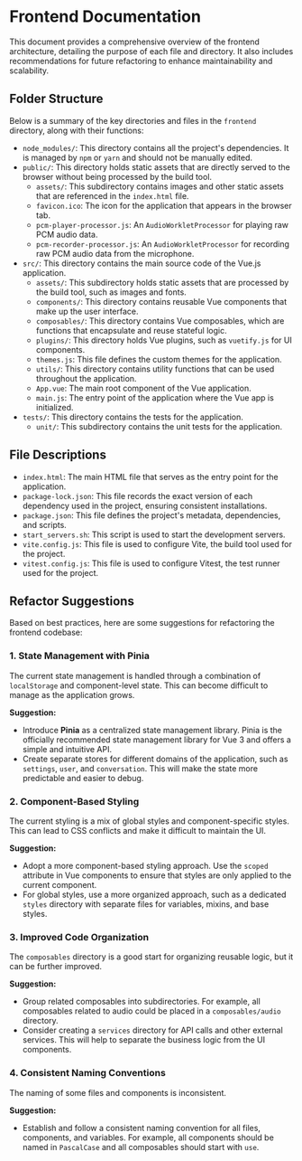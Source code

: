 # Frontend Documentation

This document provides a comprehensive overview of the frontend architecture, detailing the purpose of each file and directory. It also includes recommendations for future refactoring to enhance maintainability and scalability.

## Folder Structure

Below is a summary of the key directories and files in the `frontend` directory, along with their functions:

-   `node_modules/`: This directory contains all the project's dependencies. It is managed by `npm` or `yarn` and should not be manually edited.
-   `public/`: This directory holds static assets that are directly served to the browser without being processed by the build tool.
    -   `assets/`: This subdirectory contains images and other static assets that are referenced in the `index.html` file.
    -   `favicon.ico`: The icon for the application that appears in the browser tab.
    -   `pcm-player-processor.js`: An `AudioWorkletProcessor` for playing raw PCM audio data.
    -   `pcm-recorder-processor.js`: An `AudioWorkletProcessor` for recording raw PCM audio data from the microphone.
-   `src/`: This directory contains the main source code of the Vue.js application.
    -   `assets/`: This subdirectory holds static assets that are processed by the build tool, such as images and fonts.
    -   `components/`: This directory contains reusable Vue components that make up the user interface.
    -   `composables/`: This directory contains Vue composables, which are functions that encapsulate and reuse stateful logic.
    -   `plugins/`: This directory holds Vue plugins, such as `vuetify.js` for UI components.
    -   `themes.js`: This file defines the custom themes for the application.
    -   `utils/`: This directory contains utility functions that can be used throughout the application.
    -   `App.vue`: The main root component of the Vue application.
    -   `main.js`: The entry point of the application where the Vue app is initialized.
-   `tests/`: This directory contains the tests for the application.
    -   `unit/`: This subdirectory contains the unit tests for the application.

## File Descriptions

-   `index.html`: The main HTML file that serves as the entry point for the application.
-   `package-lock.json`: This file records the exact version of each dependency used in the project, ensuring consistent installations.
-   `package.json`: This file defines the project's metadata, dependencies, and scripts.
-   `start_servers.sh`: This script is used to start the development servers.
-   `vite.config.js`: This file is used to configure Vite, the build tool used for the project.
-   `vitest.config.js`: This file is used to configure Vitest, the test runner used for the project.

## Refactor Suggestions

Based on best practices, here are some suggestions for refactoring the frontend codebase:

### 1. State Management with Pinia

The current state management is handled through a combination of `localStorage` and component-level state. This can become difficult to manage as the application grows.

**Suggestion:**

-   Introduce **Pinia** as a centralized state management library. Pinia is the officially recommended state management library for Vue 3 and offers a simple and intuitive API.
-   Create separate stores for different domains of the application, such as `settings`, `user`, and `conversation`. This will make the state more predictable and easier to debug.

### 2. Component-Based Styling

The current styling is a mix of global styles and component-specific styles. This can lead to CSS conflicts and make it difficult to maintain the UI.

**Suggestion:**

-   Adopt a more component-based styling approach. Use the `scoped` attribute in Vue components to ensure that styles are only applied to the current component.
-   For global styles, use a more organized approach, such as a dedicated `styles` directory with separate files for variables, mixins, and base styles.

### 3. Improved Code Organization

The `composables` directory is a good start for organizing reusable logic, but it can be further improved.

**Suggestion:**

-   Group related composables into subdirectories. For example, all composables related to audio could be placed in a `composables/audio` directory.
-   Consider creating a `services` directory for API calls and other external services. This will help to separate the business logic from the UI components.

### 4. Consistent Naming Conventions

The naming of some files and components is inconsistent.

**Suggestion:**

-   Establish and follow a consistent naming convention for all files, components, and variables. For example, all components should be named in `PascalCase` and all composables should start with `use`.
